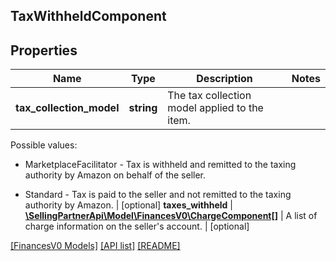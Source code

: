 ## TaxWithheldComponent

## Properties

Name | Type | Description | Notes
------------ | ------------- | ------------- | -------------
**tax_collection_model** | **string** | The tax collection model applied to the item.

Possible values:

* MarketplaceFacilitator - Tax is withheld and remitted to the taxing authority by Amazon on behalf of the seller.

* Standard - Tax is paid to the seller and not remitted to the taxing authority by Amazon. | [optional]
**taxes_withheld** | [**\SellingPartnerApi\Model\FinancesV0\ChargeComponent[]**](ChargeComponent.md) | A list of charge information on the seller&#39;s account. | [optional]

[[FinancesV0 Models]](../) [[API list]](../../Api) [[README]](../../../README.md)

